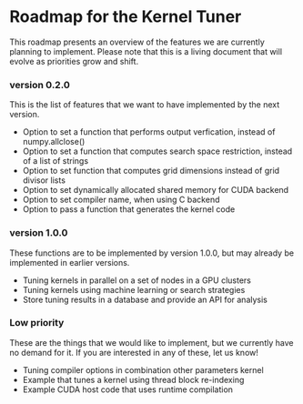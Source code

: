 # Roadmap for the Kernel Tuner

This roadmap presents an overview of the features we are currently planning to
implement. Please note that this is a living document that will evolve as
priorities grow and shift.

### version 0.2.0

This is the list of features that we want to have implemented by the next version.

 * Option to set a function that performs output verfication, instead of numpy.allclose()
 * Option to set a function that computes search space restriction, instead of a list of strings
 * Option to set function that computes grid dimensions instead of grid divisor lists
 * Option to set dynamically allocated shared memory for CUDA backend
 * Option to set compiler name, when using C backend
 * Option to pass a function that generates the kernel code
 
### version 1.0.0

These functions are to be implemented by version 1.0.0, but may already be
implemented in earlier versions.

 * Tuning kernels in parallel on a set of nodes in a GPU clusters
 * Tuning kernels using machine learning or search strategies
 * Store tuning results in a database and provide an API for analysis

### Low priority

These are the things that we would like to implement, but we currently have no
demand for it. If you are interested in any of these, let us know!

 * Tuning compiler options in combination other parameters kernel
 * Example that tunes a kernel using thread block re-indexing
 * Example CUDA host code that uses runtime compilation


